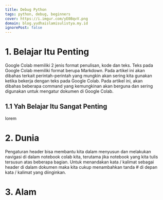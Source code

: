```yaml
---
title: Debug Python
tags: python, debug, beginners
cover: https://i.imgur.com/yE0BqvV.png
domain: blog.yudhaislamisulistya.my.id
ignorePost: false
---
```


# 1. Belajar Itu Penting
Google Colab memiliki 2 jenis format penulisan, kode dan teks. Teks pada Google Colab memiliki format berupa Markdown. Pada artikel ini akan dibahas terkait perintah-perintah yang mungkin akan sering kita gunakan ketika bekerja dengan teks pada Google Colab. Pada artikel ini, akan dibahas beberapa command yang kemungkinan akan berguna dan sering digunakan untuk mengatur dokumen di Google Colab.
## 1.1 Yah Belajar Itu Sangat Penting
lorem


# 2. Dunia
Pengaturan header bisa membantu kita dalam menyusun dan melakukan navigasi di dalam notebook colab kita, terutama jika notebook yang kita tulis tersusun atas beberapa bagian. Untuk menandakan kata / kalimat sebagai header di dalam dokumen maka kita cukup menambahkan tanda # di depan kata / kalimat yang diinginkan.

# 3. Alam